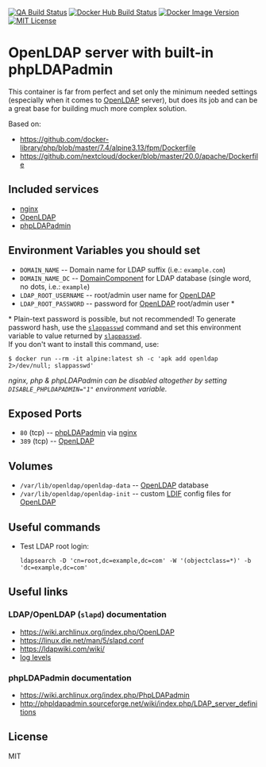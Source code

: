 [![QA Build Status](https://github.com/danie1k/homelab-ldap/workflows/Lint/badge.svg)](https://github.com/danie1k/homelab-ldap/actions?query=workflow%3ALint)
[![Docker Hub Build Status](https://img.shields.io/docker/cloud/build/danie1k/homelab-ldap)](https://hub.docker.com/repository/docker/danie1k/homelab-ldap)
[![Docker Image Version](https://img.shields.io/docker/v/danie1k/homelab-ldap)](https://hub.docker.com/repository/docker/danie1k/homelab-ldap)
[![MIT License](https://img.shields.io/github/license/danie1k/homelab-ldap)](https://github.com/danie1k/homelab-ldap/blob/master/LICENSE)

# OpenLDAP server with built-in phpLDAPadmin

This container is far from perfect and set only the minimum needed settings (especially when it comes to [OpenLDAP] server),
but does its job and can be a great base for building much more complex solution.

Based on:
- https://github.com/docker-library/php/blob/master/7.4/alpine3.13/fpm/Dockerfile
- https://github.com/nextcloud/docker/blob/master/20.0/apache/Dockerfile

## Included services
- [nginx]
- [OpenLDAP]
- [phpLDAPadmin]


## Environment Variables you should set

- `DOMAIN_NAME` -- Domain name for LDAP suffix (i.e.: `example.com`)
- `DOMAIN_NAME_DC` -- [DomainComponent] for LDAP database (single word, no dots, i.e.: `example`)
- `LDAP_ROOT_USERNAME` -- root/admin user name for [OpenLDAP]
- `LDAP_ROOT_PASSWORD` -- password for [OpenLDAP] root/admin user \*

\* Plain-text password is possible, but not recommended! To generate password hash,
   use the [`slappasswd`] command and set this environment variable to value returned by [`slappasswd`].  
   If you don't want to install this command, use:

   ```shell
   $ docker run --rm -it alpine:latest sh -c 'apk add openldap 2>/dev/null; slappasswd'
   ```

*nginx, php & phpLDAPadmin can be disabled altogether by setting `DISABLE_PHPLDAPADMIN="1"` environment variable.*


## Exposed Ports

- `80` (tcp) -- [phpLDAPadmin] via [nginx]
- `389` (tcp) -- [OpenLDAP]


## Volumes

- `/var/lib/openldap/openldap-data` -- [OpenLDAP] database
- `/var/lib/openldap/openldap-init` -- custom [LDIF] config files for [OpenLDAP]


## Useful commands

- Test LDAP root login:
  ```shell
  ldapsearch -D 'cn=root,dc=example,dc=com' -W '(objectclass=*)' -b 'dc=example,dc=com'
  ```


## Useful links

### LDAP/OpenLDAP (`slapd`) documentation

- https://wiki.archlinux.org/index.php/OpenLDAP
- https://linux.die.net/man/5/slapd.conf
- https://ldapwiki.com/wiki/
- [log levels](ttp://www.openldap.org/doc/admin24/slapdconf2.html)

### phpLDAPadmin documentation

- https://wiki.archlinux.org/index.php/PhpLDAPadmin
- http://phpldapadmin.sourceforge.net/wiki/index.php/LDAP_server_definitions


## License 

MIT


[DomainComponent]: https://ldapwiki.com/wiki/DomainComponent
[LDIF]: https://www.openldap.org/software//man.cgi?query=LDIF&sektion=5&apropos=0&manpath=OpenLDAP+2.4-Release
[OpenLDAP]: https://www.openldap.org/
[nginx]: https://www.nginx.com/
[phpLDAPadmin]: http://phpldapadmin.sourceforge.net/
[`slappasswd`]: https://command-not-found.com/slappasswd

